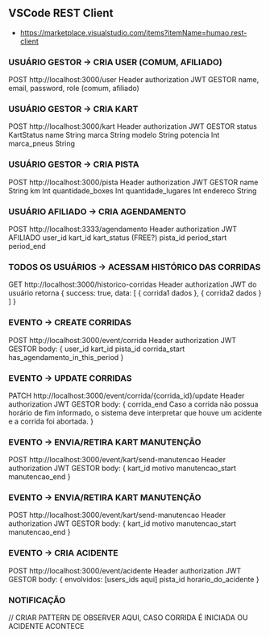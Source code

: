 ## VSCode REST Client
* <https://marketplace.visualstudio.com/items?itemName=humao.rest-client>

### USUÁRIO GESTOR -> CRIA USER (COMUM, AFILIADO)
POST http://localhost:3000/user
Header authorization JWT GESTOR
name, email, password, role (comum, afiliado)

### USUÁRIO GESTOR -> CRIA KART
POST http://localhost:3000/kart
Header authorization JWT GESTOR
status      KartStatus
name        String
marca       String
modelo      String
potencia    Int
marca_pneus String

### USUÁRIO GESTOR -> CRIA PISTA
POST http://localhost:3000/pista
Header authorization JWT GESTOR
name               String
km                 Int
quantidade_boxes   Int
quantidade_lugares Int
endereco           String

### USUÁRIO AFILIADO -> CRIA AGENDAMENTO
POST http://localhost:3333/agendamento
Header authorization JWT AFILIADO
user_id
kart_id
kart_status (FREE?)
pista_id
period_start
period_end

### TODOS OS USUÁRIOS -> ACESSAM HISTÓRICO DAS CORRIDAS
GET http://localhost:3000/historico-corridas
Header authorization JWT do usuário
retorna {
	success: true,
	data: [
		{
			corrida1 dados
		},
		{
			corrida2 dados
		}
	]
}

### EVENTO -> CREATE CORRIDAS
POST http://localhost:3000/event/corrida
Header authorization JWT GESTOR
body: {
	user_id
	kart_id
	pista_id
	corrida_start
	has_agendamento_in_this_period
}

### EVENTO -> UPDATE CORRIDAS
PATCH http://localhost:3000/event/corrida/{corrida_id}/update
Header authorization JWT GESTOR
body: {
	corrida_end
	Caso a corrida não possua horário de fim informado, o sistema deve interpretar que houve um acidente e a corrida foi abortada.
}

### EVENTO -> ENVIA/RETIRA KART MANUTENÇÃO
POST http://localhost:3000/event/kart/send-manutencao
Header authorization JWT GESTOR
body: {
	kart_id
	motivo
	manutencao_start
	manutencao_end
}

### EVENTO -> ENVIA/RETIRA KART MANUTENÇÃO
POST http://localhost:3000/event/kart/send-manutencao
Header authorization JWT GESTOR
body: {
	kart_id
	motivo
	manutencao_start
	manutencao_end
}

### EVENTO -> CRIA ACIDENTE
POST http://localhost:3000/event/acidente
Header authorization JWT GESTOR
body: {
	envolvidos: [users_ids aqui]
	pista_id
	horario_do_acidente
}

### NOTIFICAÇÃO
// CRIAR PATTERN DE OBSERVER AQUI, CASO CORRIDA É INICIADA OU ACIDENTE ACONTECE
